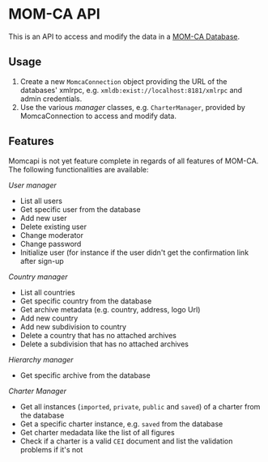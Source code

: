 MOM-CA API
==========

This is an API to access and modify the data in a [MOM-CA Database](https://github.com/icaruseu/mom-ca).

Usage
-----

1. Create a new `MomcaConnection` object providing the URL of the databases' xmlrpc, e.g. `xmldb:exist://localhost:8181/xmlrpc` and admin credentials.
2. Use the various *manager* classes, e.g. `CharterManager`, provided by MomcaConnection to access and modify data.

Features
--------

Momcapi is not yet feature complete in regards of all features of MOM-CA. The following functionalities are available:

_User manager_

* List all users
* Get specific user from the database
* Add new user
* Delete existing user
* Change moderator
* Change password
* Initialize user (for instance if the user didn't get the confirmation link after sign-up

_Country manager_

* List all countries
* Get specific country from the database
* Get archive metadata (e.g. country, address, logo Url)
* Add new country
* Add new subdivision to country
* Delete a country that has no attached archives
* Delete a subdivision that has no attached archives

_Hierarchy manager_

* Get specific archive from the database

_Charter Manager_

* Get all instances (`imported`, `private`, `public` and `saved`) of a charter from the database
* Get a specific charter instance, e.g. `saved` from the database
* Get charter medadata like the list of all figures
* Check if a charter is a valid `CEI` document and list the validation problems if it's not